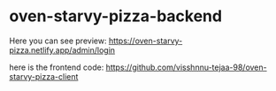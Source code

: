 # oven-starvy-pizza-backend

Here you can see preview: https://oven-starvy-pizza.netlify.app/admin/login

here is the frontend code: https://github.com/visshnnu-tejaa-98/oven-starvy-pizza-client
